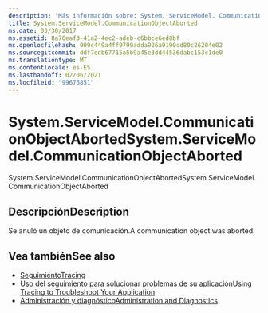 ```yaml
---
description: 'Más información sobre: System. ServiceModel. CommunicationObjectAborted'
title: System.ServiceModel.CommunicationObjectAborted
ms.date: 03/30/2017
ms.assetid: 8a76eaf3-41a2-4ec2-adeb-c6bbce6ed8bf
ms.openlocfilehash: 909c449a4ff9799adda926a9190cd80c26204e02
ms.sourcegitcommit: ddf7edb67715a5b9a45e3dd44536dabc153c1de0
ms.translationtype: MT
ms.contentlocale: es-ES
ms.lasthandoff: 02/06/2021
ms.locfileid: "99676851"
---
```

# <a name="systemservicemodelcommunicationobjectaborted"></a><span data-ttu-id="85cf1-103">System.ServiceModel.CommunicationObjectAborted</span><span class="sxs-lookup"><span data-stu-id="85cf1-103">System.ServiceModel.CommunicationObjectAborted</span></span>

<span data-ttu-id="85cf1-104">System.ServiceModel.CommunicationObjectAborted</span><span class="sxs-lookup"><span data-stu-id="85cf1-104">System.ServiceModel.CommunicationObjectAborted</span></span>  
  
## <a name="description"></a><span data-ttu-id="85cf1-105">Descripción</span><span class="sxs-lookup"><span data-stu-id="85cf1-105">Description</span></span>  

 <span data-ttu-id="85cf1-106">Se anuló un objeto de comunicación.</span><span class="sxs-lookup"><span data-stu-id="85cf1-106">A communication object was aborted.</span></span>  
  
## <a name="see-also"></a><span data-ttu-id="85cf1-107">Vea también</span><span class="sxs-lookup"><span data-stu-id="85cf1-107">See also</span></span>

- [<span data-ttu-id="85cf1-108">Seguimiento</span><span class="sxs-lookup"><span data-stu-id="85cf1-108">Tracing</span></span>](index.md)
- [<span data-ttu-id="85cf1-109">Uso del seguimiento para solucionar problemas de su aplicación</span><span class="sxs-lookup"><span data-stu-id="85cf1-109">Using Tracing to Troubleshoot Your Application</span></span>](using-tracing-to-troubleshoot-your-application.md)
- [<span data-ttu-id="85cf1-110">Administración y diagnóstico</span><span class="sxs-lookup"><span data-stu-id="85cf1-110">Administration and Diagnostics</span></span>](../index.md)
